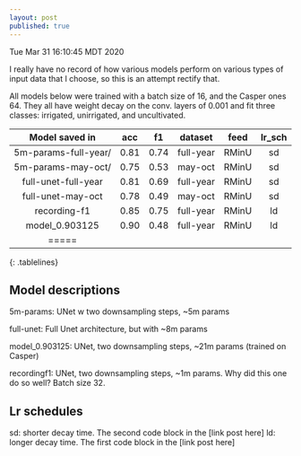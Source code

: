 ```yaml
---
layout: post
published: true
---
```

<style>
.tablelines table, .tablelines td, .tablelines th {
        border: 1px solid black;
        }
</style>Tue Mar 31 16:10:45 MDT 2020

I really have no record of how various models perform on various types of input data that I choose,
so this is an attempt rectify that.

All models below were trained with a batch size of 16, and the Casper ones 64. 
They all have weight decay on the conv. layers of 0.001 and fit three classes:
irrigated, unirrigated, and uncultivated.


| Model saved in         |     acc | f1       | dataset   | feed     | lr_sch   |
|:--------:              |:-------:|:--------:|:--------: |:--------:|:--------:|
| 5m-params-full-year/   | 0.81    | 0.74     | full-year | RMinU    |  sd      |
| 5m-params-may-oct/     | 0.75    | 0.53     | may-oct   | RMinU    |  sd      |
| full-unet-full-year    | 0.81    | 0.69     | full-year | RMinU    |  sd      |
| full-unet-may-oct      | 0.78    | 0.49     | may-oct   | RMinU    |  sd      |
| recording-f1           | 0.85    | 0.75     | full-year | RMinU    |  ld      |
| model_0.903125         | 0.90    | 0.48     | full-year | RMinU    |  ld      |
|=====
{: .tablelines}

## Model descriptions

5m-params: UNet w two downsampling steps, ~5m params

full-unet: Full Unet architecture, but with ~8m params

model_0.903125: UNet, two downsampling steps, ~21m params (trained on Casper)

recordingf1: UNet, two downsampling steps, ~1m params. Why did this one do so well? Batch size 32.

## Lr schedules

sd: shorter decay time. The second code block in the [link post here]
ld: longer decay time.  The first code block in the [link post here]

